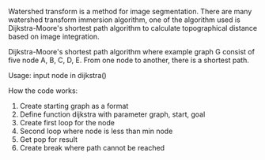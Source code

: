 Watershed transform is a method for image segmentation. There are many watershed transform immersion algorithm, one of the algorithm used is Dijkstra-Moore's shortest path algorithm to calculate topographical distance based on image integration. 

Dijkstra-Moore's shortest path algorithm where example graph G consist of five node A, B, C, D, E. From one node to another, there is a shortest path.

Usage: input node in dijkstra()

How the code works:
1. Create starting graph as a format
2. Define function dijkstra with parameter graph, start, goal
3. Create first loop for the node
4. Second loop where node is less than min node
5. Get pop for result
6. Create break where path cannot be reached
